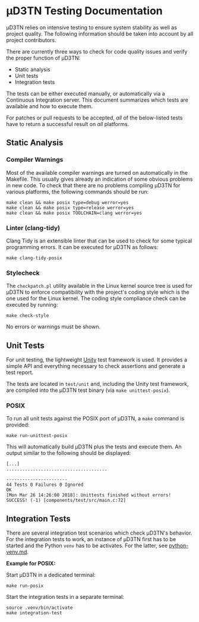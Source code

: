 # µD3TN Testing Documentation

µD3TN relies on intensive testing to ensure system stability as well as project quality. The following information should be taken into account by all project contributors.

There are currently three ways to check for code quality issues and verify the proper function of µD3TN:
* Static analysis
* Unit tests
* Integration tests

The tests can be either executed manually, or automatically via a Continuous Integration server. This document summarizes which tests are available and how to execute them.

For patches or pull requests to be accepted, _all_ of the below-listed tests have to return a successful result on _all_ platforms.

## Static Analysis

### Compiler Warnings

Most of the available compiler warnings are turned on automatically in the Makefile. This usually gives already an indication of some obvious problems in new code. To check that there are no problems compiling µD3TN for various platforms, the following commands should be run:

```
make clean && make posix type=debug werror=yes
make clean && make posix type=release werror=yes
make clean && make posix TOOLCHAIN=clang werror=yes
```

### Linter (clang-tidy)

Clang Tidy is an extensible linter that can be used to check for some typical programming errors. It can be executed for µD3TN as follows:

```
make clang-tidy-posix
```

### Stylecheck

The `checkpatch.pl` utility available in the Linux kernel source tree is used for µD3TN to enforce compatibility with the project's coding style which is the one used for the Linux kernel.
The coding style compliance check can be executed by running:

```
make check-style
```

No errors or warnings must be shown.

## Unit Tests

For unit testing, the lightweight [Unity](http://www.throwtheswitch.org/unity/) test framework is used. It provides a simple API and everything necessary to check assertions and generate a test report.

The tests are located in `test/unit` and, including the Unity test framework, are compiled into the µD3TN test binary (via `make unittest-posix`).

### POSIX

To run all unit tests against the POSIX port of µD3TN, a `make` command is provided:

```
make run-unittest-posix
```

This will automatically build µD3TN plus the tests and execute them. An output similar to the following should be displayed:

```
[...]
......................................

-----------------------
44 Tests 0 Failures 0 Ignored
OK
[Mon Mar 26 14:26:00 2018]: Unittests finished without errors! SUCCESS! (-1) [components/test/src/main.c:72]
```

## Integration Tests

There are several integration test scenarios which check µD3TN's behavior. For the integration tests to work, an instance of µD3TN first has to be started and the Python `venv` has to be activates. For the latter, see [python-venv.md](python-venv.md).

**Example for POSIX:**

Start µD3TN in a dedicated terminal:

```
make run-posix
```

Start the integration tests in a separate terminal:

```
source .venv/bin/activate
make integration-test
```
